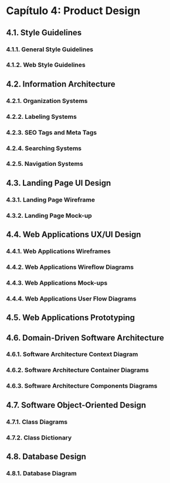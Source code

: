 # Capítulo 4: Product Design

## 4.1. Style Guidelines
### 4.1.1. General Style Guidelines
### 4.1.2. Web Style Guidelines

## 4.2. Information Architecture
### 4.2.1. Organization Systems 
### 4.2.2. Labeling Systems
### 4.2.3. SEO Tags and Meta Tags 
### 4.2.4. Searching Systems
### 4.2.5. Navigation Systems 

## 4.3. Landing Page UI Design
### 4.3.1. Landing Page Wireframe    
### 4.3.2. Landing Page Mock-up  

## 4.4. Web Applications UX/UI Design
### 4.4.1. Web Applications Wireframes
### 4.4.2. Web Applications Wireflow Diagrams 
### 4.4.3. Web Applications Mock-ups  
### 4.4.4. Web Applications User Flow Diagrams    

## 4.5. Web Applications Prototyping  

## 4.6. Domain-Driven Software Architecture
### 4.6.1. Software Architecture Context Diagram
### 4.6.2. Software Architecture Container Diagrams
### 4.6.3. Software Architecture Components Diagrams

## 4.7. Software Object-Oriented Design
### 4.7.1. Class Diagrams   
### 4.7.2. Class Dictionary  

## 4.8. Database Design
### 4.8.1. Database Diagram
